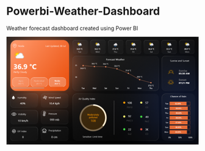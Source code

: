# Powerbi-Weather-Dashboard
Weather forecast dashboard created using Power BI

![Dashboard Preview](weathedashboard.png)
